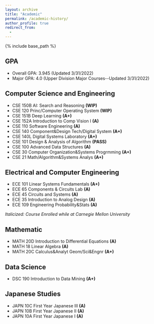 ```yaml
---
layout: archive
title: "Academic"
permalink: /academic-history/
author_profile: true
redirect_from:
  -
---
```


{% include base_path %}

## GPA
* Overall GPA: 3.945 (Updated 3/31/2022)
* Major GPA: 4.0 (Upper Division Major Courses--Updated 3/31/2022) 

## Computer Science and Engineering
* CSE 150B AI: Search and Reasoning **(WIP)**
* CSE 120 Princ/Computer Operating System **(WIP)**
* CSE 151B Deep Learning **(A+)**
* CSE 152A Introduction to Comp Vision I **(A)**
* CSE 110 Software Engineering **(A)**
* CSE 140 Component&Design Tech/Digital System **(A+)**
* CSE 140L Digital Systems Laboratory **(A+)**
* CSE 101 Design & Analysis of Algorithm **(PASS)**
* CSE 100 Advanced Data Structures **(A)**
* CSE 30 Computer Organization&Systems Progrmming **(A+)**
* CSE 21 Math/Algorithm&Systems Analys **(A+)**

## Electrical and Computer Engineering
* ECE 101 Linear Systems Fundamentals **(A+)**
* ECE 65 Components & Circuits Lab **(A)**
* ECE 45 Circuits and Systems **(A)**
* ECE 35 Introduction to Analog Design **(A)**
* ECE 109 Engineering Probability&Stats **(A)**

*Italicized: Course Enrolled while at Carnegie Mellon University*

## Mathematic
* MATH 20D Introduction to Differential Equations **(A)**
* MATH 18 Linear Algebra **(A)**
* MATH 20C Calculus&Analyt Geom/Sci&Engnr **(A+)**


## Data Science
* DSC 190 Introduction to Data Mining **(A+)**


## Japanese Studies
* JAPN 10C First Year Japanese III **(A)**
* JAPN 10B First Year Japanese II **(A)**
* JAPN 10A First Year Japanese I **(A)**
